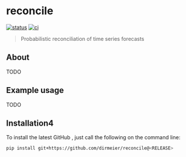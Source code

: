 # reconcile

[![status](http://www.repostatus.org/badges/latest/concept.svg)](http://www.repostatus.org/#concept)
[![ci](https://github.com/dirmeier/reconcile/actions/workflows/ci.yaml/badge.svg)](https://github.com/dirmeier/reconcile/actions/workflows/ci.yaml)

> Probabilistic reconciliation of time series forecasts

## About

TODO

## Example usage

TODO

## Installation4

To install the latest GitHub <RELEASE>, just call the following on the
command line:

```bash
pip install git+https://github.com/dirmeier/reconcile@<RELEASE>
```
